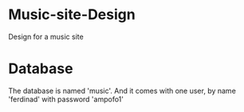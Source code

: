 # Music-site-Design
Design for a music site

# Database
The database is named 'music'.
And it comes with one user,
by name 'ferdinad'
with password 'ampofo1'
